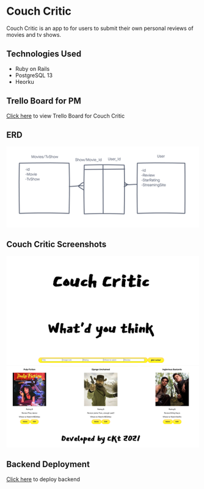 # Couch Critic

Couch Critic is an app to for users to submit their own personal reviews of movies and tv shows.


## Technologies Used 

- Ruby on Rails
- PostgreSQL 13
- Heorku


## Trello Board for PM 

[Click here](https://trello.com/b/BSdnyZ9u/couch-critic) to view Trello Board for Couch Critic 

## ERD
![CouchCritic](imgs/ERD.png)


## Couch Critic Screenshots

![CouchCritic](imgs/CouchCritic.png)
![CouchCritic](imgs/Reviews.png)

## Backend Deployment
[Click here]() to deploy backend